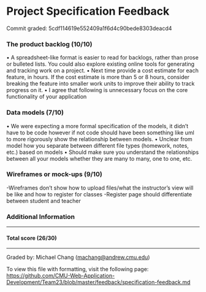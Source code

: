 Project Specification Feedback
==================

Commit graded: 5cdf114619e552409a1f6d4c90bede8303deacd4

### The product backlog (10/10)
•	A spreadsheet-like format is easier to read for backlogs, rather than prose or bulleted lists.  You could also explore existing online tools for generating and tracking work on a project.
•	Next time provide a cost estimate for each feature, in hours.  If the cost estimate is more than 5 or 8 hours, consider breaking the feature into smaller work units to improve their ability to track progress on it. 
•	I agree that following is unnecessary focus on the core functionality of your application

### Data models (7/10)
•	We were expecting a more formal specification of the models, it didn’t have to be code however if not code should have been something like uml to more rigorously show the relationship between models. 
•	Unclear from model how you separate between different file types (homework, notes, etc.) based on models
•	Should make sure you understand the relationships between all your models whether they are many to many, one to one, etc. 

### Wireframes or mock-ups (9/10)
-Wireframes don’t show how to upload files/what the instructor’s view will be like and how to register for classes 
-Register page should differentiate between student and teacher

### Additional Information

---
#### Total score (26/30)
---
Graded by: Michael Chang (machang@andrew.cmu.edu)

To view this file with formatting, visit the following page: https://github.com/CMU-Web-Application-Development/Team23/blob/master/feedback/specification-feedback.md
